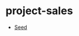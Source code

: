 # project-sales

 * <a href='https://github.com/MatheusMena/project-sales/blob/main/md/seed.md'> Seed </a>
